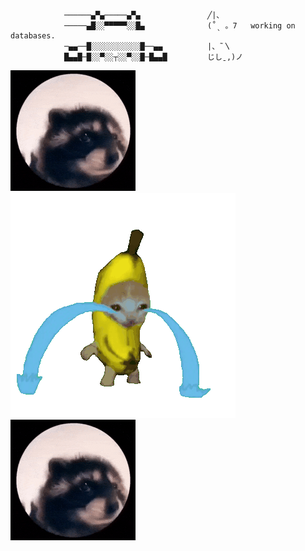                 ──────▄▀▄─────▄▀▄               ╱|、        
                ─────▄█░░▀▀▀▀▀░░█▄              (˚ˎ 。7   working on databases.                                        
                ─▄▄──█░░░░░░░░░░░█──▄▄          |、˜〵                              
                █▄▄█─█░░▀░░┬░░▀░░█─█▄▄█         じしˍ,)ノ                          



![pedro GIF](https://github.com/arjunhm/arjunhm/blob/main/pedro.gif?raw=true)
![banana-crying-cat GIF](https://github.com/arjunhm/arjunhm/blob/main/banana-crying-cat.gif?raw=true)
![pedro GIF](https://github.com/arjunhm/arjunhm/blob/main/pedro.gif?raw=true)
